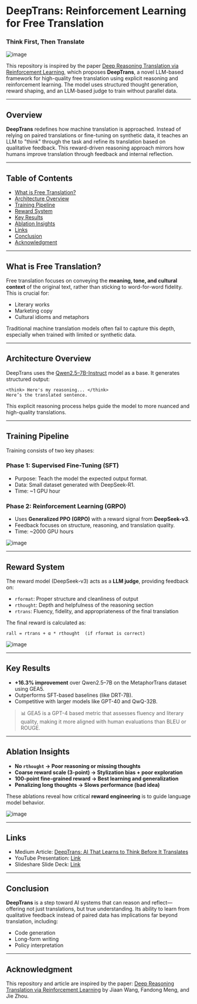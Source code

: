 # DeepTrans: Reinforcement Learning for Free Translation

### Think First, Then Translate

![image](https://github.com/user-attachments/assets/6beaca04-63ea-45bd-b317-6fa9d3299398)


This repository is inspired by the paper [Deep Reasoning Translation via Reinforcement Learning](https://arxiv.org/abs/2504.10187), which proposes **DeepTrans**, a novel LLM-based framework for high-quality free translation using explicit reasoning and reinforcement learning. The model uses structured thought generation, reward shaping, and an LLM-based judge to train without parallel data.

---

## Overview

**DeepTrans** redefines how machine translation is approached. Instead of relying on paired translations or fine-tuning on synthetic data, it teaches an LLM to "think" through the task and refine its translation based on qualitative feedback. This reward-driven reasoning approach mirrors how humans improve translation through feedback and internal reflection.

---

## Table of Contents

* [What is Free Translation?](#what-is-free-translation)
* [Architecture Overview](#architecture-overview)
* [Training Pipeline](#training-pipeline)
* [Reward System](#reward-system)
* [Key Results](#key-results)
* [Ablation Insights](#ablation-insights)
* [Links](#links)
* [Conclusion](#conclusion)
* [Acknowledgment](#acknowledgment)

---

## What is Free Translation?

Free translation focuses on conveying the **meaning, tone, and cultural context** of the original text, rather than sticking to word-for-word fidelity. This is crucial for:

* Literary works
* Marketing copy
* Cultural idioms and metaphors

Traditional machine translation models often fail to capture this depth, especially when trained with limited or synthetic data.

---

## Architecture Overview

DeepTrans uses the [Qwen2.5–7B-Instruct](https://github.com/QwenLM/Qwen) model as a base. It generates structured output:

```
<think> Here's my reasoning... </think>
Here’s the translated sentence.
```

This explicit reasoning process helps guide the model to more nuanced and high-quality translations.

---

## Training Pipeline

Training consists of two key phases:

### Phase 1: Supervised Fine-Tuning (SFT)

* Purpose: Teach the model the expected output format.
* Data: Small dataset generated with DeepSeek-R1.
* Time: \~1 GPU hour

### Phase 2: Reinforcement Learning (GRPO)

* Uses **Generalized PPO (GRPO)** with a reward signal from **DeepSeek-v3**.
* Feedback focuses on structure, reasoning, and translation quality.
* Time: \~2000 GPU hours

![image](https://github.com/user-attachments/assets/ca4f5d30-9fb6-4b14-8c8e-2735e128d667)


---

## Reward System

The reward model (DeepSeek-v3) acts as a **LLM judge**, providing feedback on:

* `rformat`: Proper structure and cleanliness of output
* `rthought`: Depth and helpfulness of the reasoning section
* `rtrans`: Fluency, fidelity, and appropriateness of the final translation

The final reward is calculated as:

```
rall = rtrans + α * rthought  (if rformat is correct)
```

![image](https://github.com/user-attachments/assets/6ac0a78b-68eb-4784-b6a1-9c165b529529)


---

## Key Results

* **+16.3% improvement** over Qwen2.5–7B on the MetaphorTrans dataset using GEA5.
* Outperforms SFT-based baselines (like DRT-7B).
* Competitive with larger models like GPT-40 and QwQ-32B.

> 📊 GEA5 is a GPT-4 based metric that assesses fluency and literary quality, making it more aligned with human evaluations than BLEU or ROUGE.

---

## Ablation Insights

* **No `rthought` → Poor reasoning or missing thoughts**
* **Coarse reward scale (3-point) → Stylization bias + poor exploration**
* **100-point fine-grained reward → Best learning and generalization**
* **Penalizing long thoughts → Slows performance (bad idea)**

These ablations reveal how critical **reward engineering** is to guide language model behavior.

![image](https://github.com/user-attachments/assets/bd615979-3a1f-45d3-bbbf-0be3e26e1602)


---

## Links

*  Medium Article: [DeepTrans: AI That Learns to Think Before It Translates](https://medium.com/@apurva.karne/deeptrans-ai-that-learns-to-think-before-it-translates-cd6ebe3c0793)
*  YouTube Presentation: [Link](https://youtube.com/your-video-id)
*  Slideshare Slide Deck: [Link](https://slideshare.net/your-slidedeck-id)

---

## Conclusion

**DeepTrans** is a step toward AI systems that can reason and reflect—offering not just translations, but true understanding. Its ability to learn from qualitative feedback instead of paired data has implications far beyond translation, including:

* Code generation
* Long-form writing
* Policy interpretation

---

## Acknowledgment

This repository and article are inspired by the paper:
[Deep Reasoning Translation via Reinforcement Learning](https://arxiv.org/abs/2504.10187) by Jiaan Wang, Fandong Meng, and Jie Zhou.
